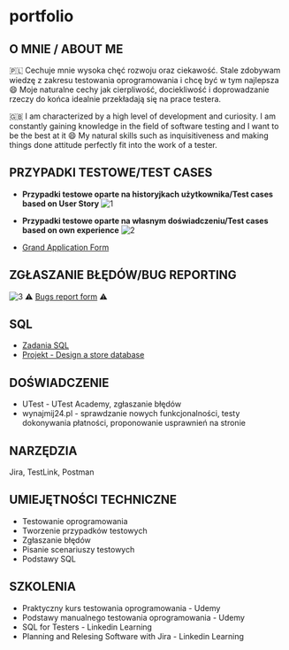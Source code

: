 # portfolio
## O MNIE / ABOUT ME
🇵🇱 Cechuje mnie wysoka chęć rozwoju oraz ciekawość. Stale zdobywam wiedzę z zakresu testowania oprogramowania i chcę być w tym najlepsza 😄 Moje naturalne cechy jak cierpliwość, dociekliwość i doprowadzanie rzeczy do końca idealnie przekładają się na prace testera. 

:uk: I am characterized by a high level of development and curiosity. I am constantly gaining knowledge in the field of software testing and I want to be the best at it 😄 My natural skills such as inquisitiveness and making things done attitude perfectly fit into the work of a tester.

## PRZYPADKI TESTOWE/TEST CASES
* **Przypadki testowe oparte na historyjkach użytkownika/Test cases based on User Story**
![1](https://user-images.githubusercontent.com/111735785/204828905-9c7e8684-2bd7-436e-a1d3-03cc99a13bc5.png)

* **Przypadki testowe oparte na własnym doświadczeniu/Test cases based on own experience**
![2](https://user-images.githubusercontent.com/111735785/204838624-047c0c08-6f02-44d4-a547-81147fdaca0e.png)

* [Grand Application Form](https://1drv.ms/x/s!AuzxfsEAO3VpggSRI-QWCpvcipyA?e=YGr9rq)

## ZGŁASZANIE BŁĘDÓW/BUG REPORTING
![3](https://user-images.githubusercontent.com/111735785/204843597-eef20955-f1f7-432c-8b19-89f47c76e3d3.png)
:warning: [Bugs report form](https://docs.google.com/spreadsheets/d/1U8Bh0KyETTUE7Mf0jU0vUi0RGXZp-Rfft83FZrztyz4/edit?usp=sharing) :warning:


## SQL
* [Zadania SQL](https://docs.google.com/document/d/1ydjXuTx8lMT4rZim0F9IFMoRpc9V0wluL6q9B7lQI8c/edit?usp=sharing)
* [Projekt - Design a store database](https://docs.google.com/document/d/1wEYZYxV_jjCNNVmU6HDgv09Uwh76LDX2Q58e-_iU4nc/edit?usp=sharing)

## DOŚWIADCZENIE 
* UTest - UTest Academy, zgłaszanie błędów
* wynajmij24.pl - sprawdzanie nowych funkcjonalności, testy dokonywania płatności, proponowanie usprawnień na stronie 
## NARZĘDZIA
Jira, TestLink, Postman
## UMIEJĘTNOŚCI TECHNICZNE
* Testowanie oprogramowania
* Tworzenie przypadków testowych
* Zgłaszanie błędów
* Pisanie scenariuszy testowych
* Podstawy SQL
## SZKOLENIA
* Praktyczny kurs testowania oprogramowania - Udemy
* Podstawy manualnego testowania oprogramowania - Udemy
* SQL for Testers - Linkedin Learning
* Planning and Relesing Software with Jira - Linkedin Learning
